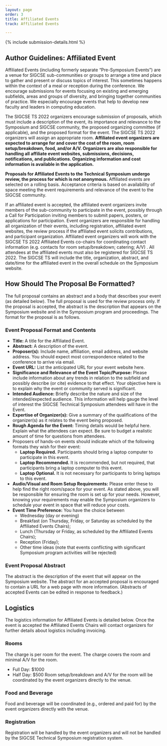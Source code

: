 ```yaml
---
layout: page
order: 3
title: Affiliated Events
track: Affiliated Events

---
```


{% include submission-details.html %}

<!-- {% include covid-guidelines-alert.html %} -->

## Author Guidelines: Affiliated Event

Affiliated Events (including formerly separate “Pre-Symposium Events”) are a venue for SIGCSE sub-communities or groups to arrange a time and place to gather and present or discuss topics of interest. This sometimes happens within the context of a meal or reception during the conference. We encourage submissions for events focusing on existing and emerging subfields, areas and groups of diversity, and bringing together communities of practice. We especially encourage events that help to develop new faculty and leaders in computing education.

The SIGCSE TS 2022 organizers encourage submission of proposals, which must include a description of the event, its importance and relevance to the Symposium and SIGCSE community, the proposed organizing committee (if applicable),  and the proposed format for the event.  The SIGCSE TS 2022 organizers will assign an appropriate room. **Affiliated event organizers are expected to arrange for and cover the cost of the room, room setup/breakdown, food, and/or A/V. Organizers are also responsible for handling all affiliate event websites, submissions, decisions, notifications, and publications. Organizing information and cost information is available in the application.**

**Proposals for Affiliated Events to the Technical Symposium undergo review, the process for which is not anonymous.** Affiliated events are selected on a rolling basis.  Acceptance criteria is based on availability of space meeting the event requirements and relevance of the event to the SIGCSE community.

If an affiliated event is accepted, the affiliated event organizers invite members of the sub-community to participate in the event, possibly through a Call for Participation inviting members to submit papers, posters, or applications for participation. Event organizers are responsible for handling all organization of their events, including registration, affiliated event websites, the review process if the affiliated event solicits contributions, and participant organization. Affiliated event organizers will work with the SIGCSE TS 2022 Affiliated Events co-chairs for coordinating contact information (e.g. contacts for room setup/breakdown; catering; A/V) .  All attendees at the affiliated events must also be registered for SIGCSE TS 2022.  The SIGCSE TS will include the title, organization, abstract, and date/time for the affiliated event in the overall schedule on the Symposium website.

## How Should The Proposal Be Formatted?
The full proposal contains an abstract and a body that describes your event (as detailed below). The full proposal is used for the review process only. If the proposal is accepted, the abstract is the description that appears on the Symposium website and in the Symposium program and proceedings. The format for the proposal is as follows.

### Event Proposal Format and Contents
- **Title:** A title for the Affiliated Event.
- **Abstract:** A description of the event. 
- **Proposer(s):** Include name, affiliation, email address, and website address. You should expect most correspondence related to the conference to arrive via email. 
- **Event URL:** List the anticipated URL for your event website here.
- **Significance and Relevance of the Event Topic/Purpose:** Please include information about any trends in relation to the subfield and possibly describe (or cite) evidence to that effect. Your objective here is to explain why the event or community served is significant.
- **Intended Audience:** Briefly describe the nature and size of the intended/expected audience. This information will help gauge the level of interest the SIGCSE Technical Symposium attendees will have in the Event.
- **Expertise of Organizer(s):** Give a summary of the qualifications of the organizer(s) as it relates to the event being proposed.
- **Rough Agenda for the Event:** Timing details would be helpful here. Explain what the attendees can expect. Be sure to budget a realistic amount of time for questions from attendees.
- Proposers of hands-on events should indicate which of the following formats they wish for their event:
    - **Laptop Required.** Participants should bring a laptop computer to participate in this event.
    - **Laptop Recommended.** It is recommended, but not required, that participants bring a laptop computer to this event.
    - **Laptop Optional.** It is not necessary for participants to bring laptops to this event.
- **Audio/Visual and Room Setup Requirements:** Please enter these to help find the right room/space for your event. As stated above, you will be responsible for ensuring the room is set up for your needs. However, knowing your requirements may enable the Symposium organizers to schedule your event in space that will reduce your costs.
- **Event Time Preference:** You have the choice between 
    - Wednesday (day or evening) 
    - Breakfast (on Thursday, Friday, or Saturday as scheduled by the Affiliated Events Chairs); 
    - Lunch (Thursday or Friday, as scheduled by the Affiliated Events Chairs); 
    - Reception (Friday); 
    - Other time ideas (note that events conflicting with significant Symposium program activities will be rejected)

### Event Proposal Abstract
The abstract is the description of the event that will appear on the Symposium website. The abstract for an accepted proposal is encouraged to contain a URL for a web page with more information. (Abstracts of accepted Events can be edited in response to feedback.)

## Logistics
The logistics information for Affiliated Events is detailed below. Once the event is accepted the Affiliated Events Chairs will contact organizers for further details about logistics including invoicing.

### Rooms
The charge is per room for the event. The charge covers the room and minimal A/V for the room.
- Full Day: $1000
- Half Day: $500
Room setup/breakdown and A/V for the room will be coordinated by the event organizers directly to the venue.

### Food and Beverage
Food and beverage will be coordinated (e.g., ordered and paid for) by the event organizers directly with the venue.

### Registration
Registration will be handled by the event organizers and will not be handled by the SIGCSE Technical Symposium registration system.
